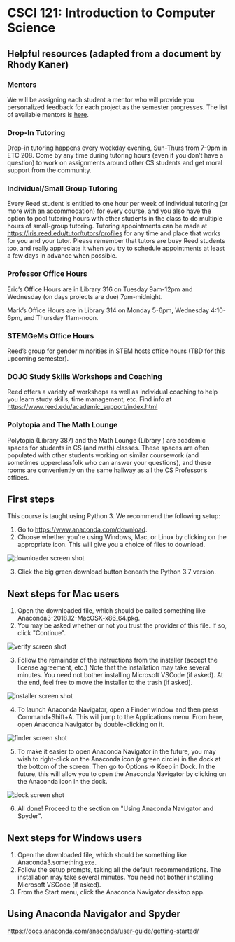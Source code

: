 # CSCI 121: Introduction to Computer Science

## Helpful resources (adapted from a document by Rhody Kaner)

### Mentors

We will be assigning each student a mentor who will provide you personalized
feedback for each project as the semester progresses. The list of
available mentors is [here](https://github.com/Mark-Hopkins-at-Reed/csci-121/blob/master/admin/mentors.md).

### Drop-In Tutoring
Drop-in tutoring happens every weekday evening, Sun-Thurs from 7-9pm in 
ETC 208. Come by any time during tutoring hours (even if you don’t have a 
question) to work on assignments around other CS students and get moral 
support from the community. 

### Individual/Small Group Tutoring 
Every Reed student is entitled to one hour per week of individual tutoring
(or more with an accommodation) for every course, and you also have the
option to pool tutoring hours with other students in the class to do
multiple hours of small-group tutoring. Tutoring appointments can be
made at https://iris.reed.edu/tutor/tutors/profiles for any time and place
that works for you and your tutor. Please remember that tutors are busy Reed
students too, and really appreciate it when you try to schedule appointments
at least a few days in advance when possible.

### Professor Office Hours
Eric’s Office Hours are in Library 316 on Tuesday 9am-12pm and Wednesday
(on days projects are due) 7pm-midnight.

Mark’s Office Hours are in Library 314 on Monday 5-6pm, Wednesday 4:10-6pm, 
and Thursday 11am-noon.

### STEMGeMs Office Hours
Reed’s group for gender minorities in STEM hosts office hours (TBD for this
upcoming semester).

### DOJO Study Skills Workshops and Coaching
Reed offers a variety of workshops as well as individual coaching to help
you learn study skills, time management, etc. Find info at
https://www.reed.edu/academic_support/index.html

### Polytopia and The Math Lounge
Polytopia (Library 387) and the Math Lounge (Library ) are academic spaces
for students in CS (and math) classes. These spaces are often populated with
other students working on similar coursework (and sometimes upperclassfolk
who can answer your questions), and these rooms are conveniently on the same
hallway as all the CS Professor’s offices.


## First steps

This course is taught using Python 3. We recommend the following setup:

1. Go to https://www.anaconda.com/download.
2. Choose whether you're using Windows, Mac, or Linux by clicking on the appropriate icon. This will give you a choice of files to download.

![downloader screen shot](img/download.png "Downloader Screenshot")


3. Click the big green download button beneath the Python 3.7 version.

## Next steps for Mac users

1. Open the downloaded file, which should be called something like Anaconda3-2018.12-MacOSX-x86_64.pkg.
2. You may be asked whether or not you trust the provider of this file. If so, click "Continue".

![verify screen shot](img/trust.png "Verify Screenshot")

3. Follow the remainder of the instructions from the installer (accept the license agreement, etc.) Note that the installation may take several minutes. You need not bother installing Microsoft VSCode (if asked). At the end, feel free to move the installer to the trash (if asked).

![installer screen shot](img/installer.png "Installer Screenshot")

4. To launch Anaconda Navigator, open a Finder window and then press Command+Shift+A. This will jump to the Applications menu. From here, open Anaconda Navigator by double-clicking on it.

![finder screen shot](img/open.png "Finder Screenshot")

5. To make it easier to open Anaconda Navigator in the future, you may wish to right-click on the Anaconda icon (a green circle) in the dock at the bottom of the screen. Then go to Options -> Keep in Dock. In the future, this will allow you to open the Anaconda Navigator by clicking on the Anaconda icon in the dock.

![dock screen shot](img/dock.png "Dock Screenshot")

6. All done! Proceed to the section on "Using Anaconda Navigator and Spyder".

##  Next steps for Windows users

1. Open the downloaded file, which should be something like Anaconda3.something.exe.
2. Follow the setup prompts, taking all the default recommendations. The installation may take several minutes. You need not bother installing Microsoft VSCode (if asked). 
3. From the Start menu, click the Anaconda Navigator desktop app.

## Using Anaconda Navigator and Spyder

https://docs.anaconda.com/anaconda/user-guide/getting-started/